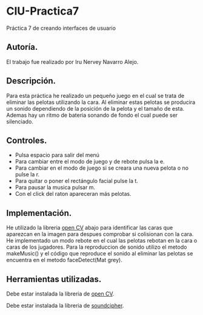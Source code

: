 # CIU-Practica7
Práctica 7 de creando interfaces de usuario

## Autoría.
El trabajo fue realizado por Iru Nervey Navarro Alejo.

## Descripción.
Para esta práctica he realizado un pequeño juego en el cual se trata de eliminar las pelotas utilizando la cara. Al eliminar estas pelotas se producira un sonido dependiendo de la posición de la pelota y el tamaño de esta. Ademas hay un ritmo de bateria sonando de fondo el cual puede ser silenciado.

## Controles.

- Pulsa espacio para salir del menú
- Para cambiar entre el modo de juego y de rebote pulsa la e.
- Para cambiar en el modo de juego si se creara una nueva pelota o no pulse la r.
- Para quitar o poner el rectángulo facial pulse la t.
- Para pausar la musica pulsar m.
- Con el click del raton apareceran más pelotas.

## Implementación.
He utilizado la libreria [open CV](http://www.magicandlove.com/blog/2018/11/22/opencv-4-0-0-java-built-and-cvimage-library/)  abajo para identificar las caras que aparezcan en la imagen para despues comprobar si colisionan con la cara. He implementado un modo rebote en el cual las pelotas rebotan en la cara o caras de los jugadores.
Para la reproduccion de sonido utilizo el metodo makeMusic() y el código que reproduce el sonido al eliminar las pelotas se encuentra en el metodo faceDetect(Mat grey).

## Herramientas utilizadas.

Debe estar instalada la libreria de [open CV](http://www.magicandlove.com/blog/2018/11/22/opencv-4-0-0-java-built-and-cvimage-library/).

Debe estar instalada la libreria de [soundcipher](http://explodingart.com/soundcipher/download.html).

